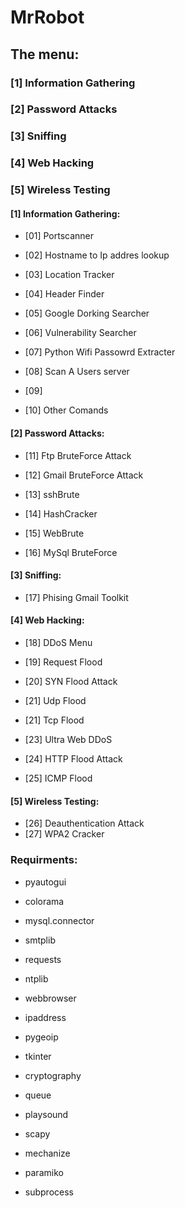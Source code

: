 # MrRobot

## The menu:

### [1] Information Gathering

### [2] Password Attacks

### [3] Sniffing

### [4] Web Hacking

### [5] Wireless Testing








#### [1] Information Gathering:


- [01] Portscanner


- [02] Hostname to Ip addres lookup


-  [03] Location Tracker


-  [04] Header Finder


-  [05] Google Dorking Searcher


-  [06] Vulnerability Searcher


-  [07] Python Wifi Passowrd Extracter


-  [08] Scan A Users server
-  [09]


-  [10] Other Comands


#### [2] Password Attacks:


- [11] Ftp BruteForce Attack


-  [12] Gmail BruteForce Attack
-  [13] sshBrute
-  [14] HashCracker
-  [15] WebBrute
-  [16] MySql BruteForce


#### [3] Sniffing:



- [17] Phising Gmail Toolkit


#### [4] Web Hacking:



- [18] DDoS Menu


- [19] Request Flood


- [20] SYN Flood Attack


- [21] Udp Flood


- [21] Tcp Flood

- [23] Ultra Web DDoS

- [24] HTTP Flood Attack
- [25] ICMP Flood

#### [5] Wireless Testing:


  - [26] Deauthentication Attack
  - [27] WPA2 Cracker




### Requirments:


- pyautogui


- colorama

- mysql.connector



- smtplib


- requests

- ntplib


- webbrowser


- ipaddress


- pygeoip

- tkinter


- cryptography


- queue


- playsound


- scapy

- mechanize

- paramiko

- subprocess
